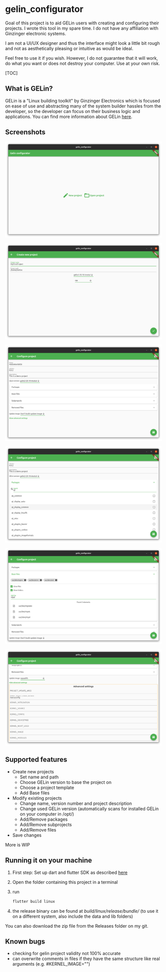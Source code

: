 # gelin_configurator

Goal of this project is to aid GELin users with creating and configuring their projects. I wrote this tool in my spare time. I do not have any affiliation with Ginzinger electronic systems.

I am not a UI/UX designer and thus the interface might look a little bit rough and not as aesthetically pleasing or intuitive as would be ideal.

Feel free to use it if you wish. However, I do not guarantee that it will work, do what you want or does not destroy your computer. Use at your own risk.

[TOC]

## What is GELin?

GELin is a "Linux building toolkit" by Ginzinger Electronics which is focused on ease of use and abstracting many of the system builder hassles from the developer, so the developer can focus on their business logic and applications. You can find more information about GELin [here](https://www.ginzinger.com/en/technologien/embedded-linux/).

## Screenshots

![1](images/1.png)

![2](images/2.png)

![3](images/3.png)

![4](images/4.png)

![5](images/5.png)

![6](images/6.png)

## Supported features

- Create new projects
  - Set name and path
  - Choose GELin version to base the project on
  - Choose a project template 
  - Add Base files
- Modify existing projects
  - Change name, version number and project description
  - Change used GELin version (automatically scans for installed GELin on your computer in /opt/)
  - Add/Remove packages
  - Add/Remove subprojects
  - Add/Remove files
- Save changes

More is WIP

## Running it on your machine

1. First step: Set up dart and flutter SDK as described [here](https://flutter.dev/desktop)

2. Open the folder containing this project in a terminal

3. run

   ```bash
   flutter build linux
   ```

4. the release binary can be found at *build/linux/release/bundle/*  (to use it on a different system, also include the data and lib folders)

You can also download the zip file from the Releases folder on my git.

## Known bugs

- checking for gelin project validity not 100% accurate
- can overwrite comments in files if they have the same structure like real arguments (e.g. #KERNEL_IMAGE="")